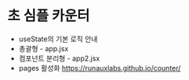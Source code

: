 # 초 심플 카운터 #

* useState의 기본 로직 안내
* 총괄형 - app.jsx
* 컴포넌트 분리형 - app2.jsx
* pages 활성화 https://runauxlabs.github.io/counter/
